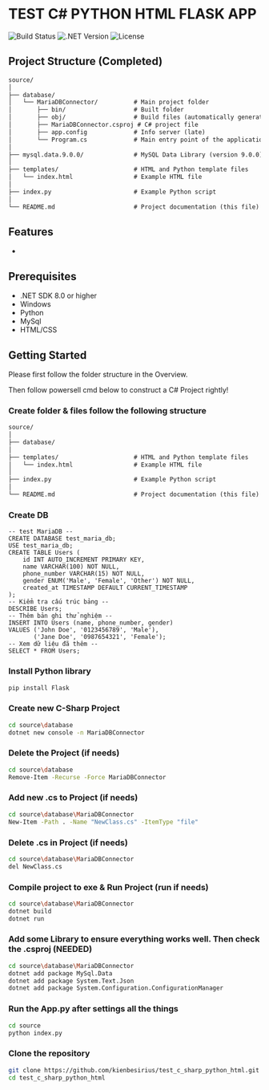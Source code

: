 # TEST C# PYTHON HTML FLASK APP

![Build Status](https://img.shields.io/badge/build-passing-brightgreen)
![.NET Version](https://img.shields.io/badge/.NET-8.0-blue)
![License](https://img.shields.io/badge/license-MIT-yellow)

## Project Structure (Completed)
```markdown
source/
│
├── database/
│   └── MariaDBConnector/          # Main project folder
│       ├── bin/                   # Built folder
│       ├── obj/                   # Build files (automatically generated)
│       ├── MariaDBConnector.csproj # C# project file
│       ├── app.config             # Info server (late)
│       └── Program.cs             # Main entry point of the application
│
├── mysql.data.9.0.0/              # MySQL Data Library (version 9.0.0) https://www.nuget.org/packages/MySql.Data/
│
├── templates/                     # HTML and Python template files
│   └── index.html                 # Example HTML file
│
├── index.py                       # Example Python script
│
└── README.md                      # Project documentation (this file)
```


## Features
- 

## Prerequisites
- .NET SDK 8.0 or higher
- Windows
- Python
- MySql
- HTML/CSS

## Getting Started

Please first follow the folder structure in the Overview. 

Then follow powersell cmd below to construct a C# Project rightly!

### Create folder & files follow the following structure
```markdown
source/
│
├── database/
│
├── templates/                     # HTML and Python template files
│   └── index.html                 # Example HTML file
│
├── index.py                       # Example Python script
│
└── README.md                      # Project documentation (this file)
```
### Create DB
```
-- test MariaDB -- 
CREATE DATABASE test_maria_db;
USE test_maria_db;
CREATE TABLE Users (
    id INT AUTO_INCREMENT PRIMARY KEY,
    name VARCHAR(100) NOT NULL,
    phone_number VARCHAR(15) NOT NULL,
    gender ENUM('Male', 'Female', 'Other') NOT NULL,
    created_at TIMESTAMP DEFAULT CURRENT_TIMESTAMP
);
-- Kiểm tra cấu trúc bảng -- 
DESCRIBE Users;
-- Thêm bản ghi thử nghiệm --
INSERT INTO Users (name, phone_number, gender)
VALUES ('John Doe', '0123456789', 'Male'),
       ('Jane Doe', '0987654321', 'Female');
-- Xem dữ liệu đã thêm -- 
SELECT * FROM Users;
```
### Install Python library
```bash
pip install Flask
```

### Create new C-Sharp Project
```bash
cd source\database                      
dotnet new console -n MariaDBConnector  
```

### Delete the Project (if needs)
```bash
cd source\database  
Remove-Item -Recurse -Force MariaDBConnector  
``` 

### Add new .cs to Project (if needs)
```bash
cd source\database\MariaDBConnector
New-Item -Path . -Name "NewClass.cs" -ItemType "file"
```

### Delete .cs in Project (if needs)
```bash
cd source\database\MariaDBConnector
del NewClass.cs
```

### Compile project to exe & Run Project (run if needs)
```bash
cd source\database\MariaDBConnector
dotnet build
dotnet run
```

### Add some Library to ensure everything works well. Then check the .csproj (NEEDED)
```bash
cd source\database\MariaDBConnector
dotnet add package MySql.Data
dotnet add package System.Text.Json
dotnet add package System.Configuration.ConfigurationManager
```

### Run the App.py after settings all the things
```bash
cd source
python index.py
```
### Clone the repository
```bash
git clone https://github.com/kienbesirius/test_c_sharp_python_html.git
cd test_c_sharp_python_html
```
